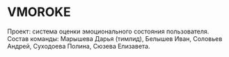 # VMOROKE
Проект: система оценки эмоционального состояния пользователя. Состав команды: Марышева Дарья (тимлид), Белышев Иван, Соловьев Андрей, Суходоева Полина, Сюзева Елизавета. 
